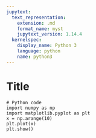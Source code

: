 ```yaml
---
jupytext:
  text_representation:
    extension: .md
    format_name: myst
    jupytext_version: 1.14.4
  kernelspec:
    display_name: Python 3
    language: python
    name: python3
---
```


# Title

```{code-cell} python
# Python code
import numpy as np
import matplotlib.pyplot as plt
x = np.arange(10)
plt.plot(x)
plt.show()
```